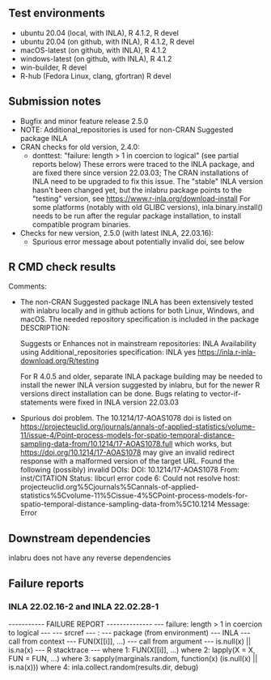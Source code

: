 ## Test environments
* ubuntu 20.04 (local, with INLA), R 4.1.2, R devel
* ubuntu 20.04 (on github, with INLA), R 4.1.2, R devel
* macOS-latest (on github, with INLA), R 4.1.2
* windows-latest (on github, with INLA), R 4.1.2
* win-builder, R devel
* R-hub (Fedora Linux, clang, gfortran) R devel

## Submission notes
* Bugfix and minor feature release 2.5.0
* NOTE: Additional_repositories is used for non-CRAN Suggested package INLA
* CRAN checks for old version, 2.4.0:
  - donttest: "failure: length > 1 in coercion to logical" (see partial reports below)
    These errors were traced to the INLA package, and are fixed there since
    version 22.03.03; The CRAN installations of INLA need to be upgraded
    to fix this issue.  The "stable" INLA version hasn't been changed yet, but
    the inlabru package points to the "testing" version, see
    https://www.r-inla.org/download-install
    For some platforms (notably with old GLIBC versions), inla.binary.install()
    needs to be run after the regular package installation, to install compatible
    program binaries.
* Checks for new version, 2.5.0 (with latest INLA, 22.03.16):
  - Spurious error message about potentially invalid doi, see below


## R CMD check results

Comments:

* The non-CRAN Suggested package INLA has been extensively tested with inlabru
  locally and in github actions for both Linux, Windows, and macOS.
  The needed repository specification is included in the package DESCRIPTION:

  Suggests or Enhances not in mainstream repositories:
    INLA
  Availability using Additional_repositories specification:
    INLA   yes   https://inla.r-inla-download.org/R/testing
    
  For R 4.0.5 and older, separate INLA package building may be needed to install
  the newer INLA version suggested by inlabru, but for the newer R versions
  direct installation can be done. Bugs relating to vector-if-statements
  were fixed in INLA version 22.03.03
    
* Spurious doi problem. The 10.1214/17-AOAS1078 doi is listed on
    https://projecteuclid.org/journals/annals-of-applied-statistics/volume-11/issue-4/Point-process-models-for-spatio-temporal-distance-sampling-data-from/10.1214/17-AOAS1078.full
  which works, but https://doi.org/10.1214/17-AOAS1078 may give an invalid redirect
  response with a malformed version of the target URL.
  Found the following (possibly) invalid DOIs:
    DOI: 10.1214/17-AOAS1078
      From: inst/CITATION
      Status: libcurl error code 6:
      	Could not resolve host: projecteuclid.org%5Cjournals%5Cannals-of-applied-statistics%5Cvolume-11%5Cissue-4%5CPoint-process-models-for-spatio-temporal-distance-sampling-data-from%5C10.1214
      Message: Error


## Downstream dependencies
inlabru does not have any reverse dependencies



## Failure reports

### INLA 22.02.16-2 and INLA 22.02.28-1

 ----------- FAILURE REPORT -------------- 
 --- failure: length > 1 in coercion to logical ---
 --- srcref --- 
: 
 --- package (from environment) --- 
INLA
 --- call from context --- 
FUN(X[[i]], ...)
 --- call from argument --- 
is.null(x) || is.na(x)
 --- R stacktrace ---
where 1: FUN(X[[i]], ...)
where 2: lapply(X = X, FUN = FUN, ...)
where 3: sapply(marginals.random, function(x) (is.null(x) || is.na(x)))
where 4: inla.collect.random(results.dir, debug)

